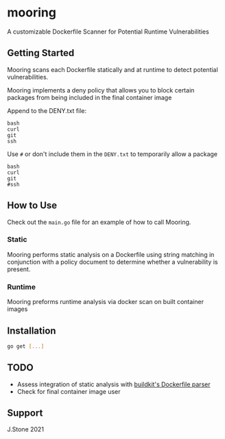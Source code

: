 # mooring

A customizable Dockerfile Scanner for Potential Runtime Vulnerabilities

## Getting Started

Mooring scans each Dockerfile statically and at runtime to detect potential vulnerabilities.

Mooring implements a deny policy that allows you to block certain packages from being included in the final container image

Append to the DENY.txt file:

```text
bash
curl
git
ssh
```

Use `#` or don't include them in the `DENY.txt` to temporarily allow a package

```text
bash
curl
git
#ssh
```

## How to Use

Check out the `main.go` file for an example of how to call Mooring.

### Static

Mooring performs static analysis on a Dockerfile using string matching in conjunction with a policy document to
determine whether a vulnerability is present.

### Runtime

Mooring preforms runtime analysis via docker scan on built container images

## Installation

```bash
go get [...]
```

## TODO

- Assess integration of static analysis with [buildkit's Dockerfile parser](https://pkg.go.dev/github.com/moby/buildkit/frontend/dockerfile/parser#Parse)
- Check for final container image user

## Support

J.Stone 2021
